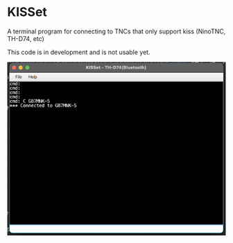 # KISSet
A terminal program for connecting to TNCs that only support kiss (NinoTNC, TH-D74, etc)

This code is in development and is not usable yet.

![Picture of running node](./doc/screen.png)

